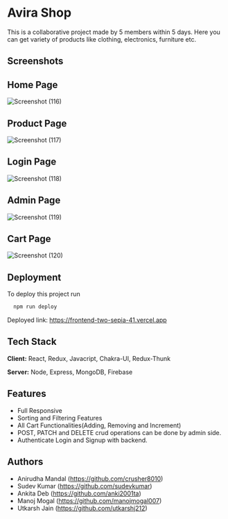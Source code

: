
# Avira Shop

This is a collaborative project made by 5 members within 5 days.
Here you can get variety of products like clothing, electronics, furniture etc.
 


## Screenshots

## Home Page
![Screenshot (116)](https://user-images.githubusercontent.com/107460084/214226087-cb9405ed-f4f2-4b65-a9b8-66db2cf0acb0.png)

## Product Page
![Screenshot (117)](https://user-images.githubusercontent.com/107460084/214226145-8cbf255a-af98-441b-8c46-59d7d05dbdf3.png)

## Login Page
![Screenshot (118)](https://user-images.githubusercontent.com/107460084/214226222-70c81c3a-1890-49cf-982b-b16ce4f7de50.png)

## Admin Page
![Screenshot (119)](https://user-images.githubusercontent.com/107460084/214226282-fa3f2716-93ef-4f48-8638-e66b6d39f908.png)

## Cart Page
![Screenshot (120)](https://user-images.githubusercontent.com/107460084/214226397-f100a3e1-b2e8-4522-8023-2e5820ef821e.png)




## Deployment

To deploy this project run

```bash
  npm run deploy
```
Deployed link:
https://frontend-two-sepia-41.vercel.app


## Tech Stack

**Client:** React, Redux, Javacript, Chakra-UI, Redux-Thunk

**Server:** Node, Express, MongoDB, Firebase


## Features

- Full Responsive
- Sorting and Filtering Features
- All Cart Functionalities(Adding, Removing and Increment)
- POST, PATCH and DELETE crud operations can be done by admin side.
- Authenticate Login and Signup with backend.



## Authors

- Anirudha Mandal (https://github.com/crusher8010)
- Sudev Kumar (https://github.com/sudevkumar)
- Ankita Deb (https://github.com/anki2001ta)
- Manoj Mogal (https://github.com/manojmogal007)
- Utkarsh Jain (https://github.com/utkarshj212)

